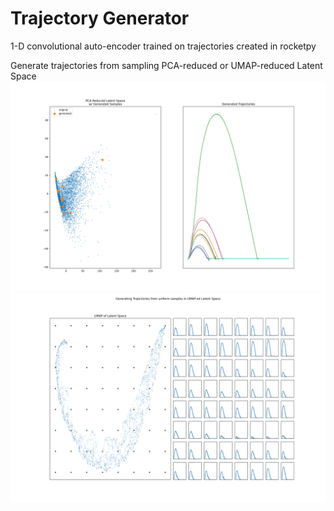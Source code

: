 # Trajectory Generator

1-D convolutional auto-encoder trained on trajectories created in rocketpy

Generate trajectories from sampling PCA-reduced or UMAP-reduced Latent Space
![PCA](plots/pca_plot.png)
![UMAP](plots/umap_plot.png)